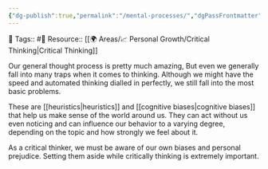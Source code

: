 ```yaml
---
{"dg-publish":true,"permalink":"/mental-processes/","dgPassFrontmatter":true,"noteIcon":"1","created":"2023-11-14T21:08:43.943+05:30","updated":"2023-12-17T19:08:07.771+05:30"}
---
```


🧶 Tags:: #🌱 
Resource:: [[🌍 Areas/📈 Personal Growth/Critical Thinking\|Critical Thinking]]

Our general thought process is pretty much amazing, But even we generally fall into many traps when it comes to thinking. Although we might have the speed and automated thinking dialled in perfectly, we still fall into the most basic problems.

These are [[heuristics\|heuristics]] and [[cognitive biases\|cognitive biases]] that help us make sense of the world around us. They can act without us even noticing and can influence our behavior to a varying degree, depending on the topic and how strongly we feel about it.

As a critical thinker, we must be aware of our own biases and personal prejudice. Setting them aside while critically thinking is extremely important.